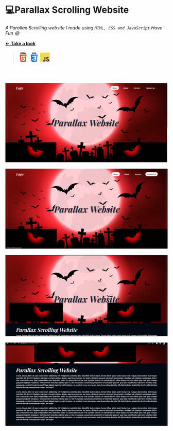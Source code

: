 # :computer:**Parallax Scrolling Website**
*A Parallax Scrolling website I made using `HTML, CSS and JavaScript`.Have Fun :smile:* 

<a href="https://sude-go.github.io/Parallax-Scrolling-Website/">:fast_forward: **Take a look**</a>


><img src="https://raw.githubusercontent.com/github/explore/80688e429a7d4ef2fca1e82350fe8e3517d3494d/topics/html/html.png" width="30">
><img src="https://raw.githubusercontent.com/github/explore/80688e429a7d4ef2fca1e82350fe8e3517d3494d/topics/css/css.png" width="30">
><img src="https://raw.githubusercontent.com/github/explore/80688e429a7d4ef2fca1e82350fe8e3517d3494d/topics/javascript/javascript.png" width="30">
<br><br>

<img src="website-images/1.png"><br><br>
<img src="website-images/2.png"><br><br>
<img src="website-images/3.png"><br><br>
<img src="website-images/4.png"><br><br>
